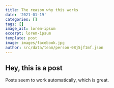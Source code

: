 ```yaml
---
title: The reason why this works
date: '2021-01-19'
categories: []
tags: []
image_alt: lorem-ipsum
excerpt: lorem-ipsum
template: post
image: images/facebook.jpg
author: src/data/team/person-08j5jf1mf.json
---
```

## Hey, this is a post

Posts seem to work automatically, which is great.
